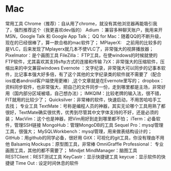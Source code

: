 Mac
=======


常用工具
Chrome（推荐）：自从用了chrome，就没有其他浏览器再能吸引我了，强烈推荐这个（我更喜欢dev版的）
Adium ：兼容多种聊天账户，我用来开MSN，Google Talk 和 Google App Talk；
QQ for Mac：随着QQ的不断升级，现在的已经很棒了，算一款合格的mac软件了；
MPlayerX:　之前用的比较多的是VLC，后来发现了Mplayerx就几本不使VLC了，非常强大的视屏播放器；
Pixelmator：是个画图工具
FileZilla： FTP工具，在使windows的时候就使的FTP软件，尤其喜欢其支持sftp方式的连接和传输
7zX：非常强大的压缩软件，压缩出来的中文兼容windows
Evernote ：文字纪录，非常强大可以同步的记事本软件，比记事本强大好多倍，有了这个其他的文字纪录类的软件就不需要了（配合ios或者android客户端使用更棒）,这个文章就是在Evernote里写的；
dropbox：资料同步软件，也非常强大，把自己的文件同步一份，走到哪里都是主场，非常好用（国内部分区域被墙，自己想办法）；
IMKQIM：比较老牌的输入法，很不错，FIT就用的比较少了；
Quicksilver：非常棒的软件，快速启动，不用苦哈哈手工去找；
专业工具
TextMate：号称是编程人员的神器，其实无论哪个工具用熟了都很好，TextMate确实很优秀，优秀到尽管其中文字体支持的不好，还是必须的装；
MacVim：这个也是神器，把Vim用好到走到哪里都不怕；
iTerm：必备软件，管理SSH链接
MongoHub：管理MongoDB的工具
Sequel Pro：mysql管理工具，很强大；
MySQLWorkbench：mysql管理，用来做表结构设计的；
GitHub：用github的同学必备，很好用
GitX：可视化的git工具，你没有理由不用他
Balsamiq Mockups：原型图工具，非常棒
OmniGraffle Professional： 专业画图工具，其他的都不需要了；
Mindjet MindManager：脑图工具
RESTClient：REST测试工具
KeyCastr：显示快捷键工具
keycue：显示软件的快捷键
Time Out : 设定时间休息的软件